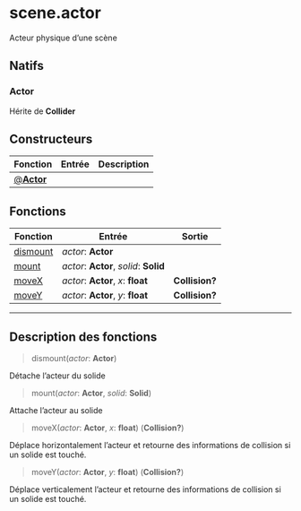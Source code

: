 # scene.actor

Acteur physique d’une scène
## Natifs
### Actor
Hérite de **Collider**
## Constructeurs
|Fonction|Entrée|Description|
|-|-|-|
|[@**Actor**](#ctor_0)|||
## Fonctions
|Fonction|Entrée|Sortie|
|-|-|-|
|[dismount](#func_0)|*actor*: **Actor**||
|[mount](#func_1)|*actor*: **Actor**, *solid*: **Solid**||
|[moveX](#func_2)|*actor*: **Actor**, *x*: **float**|**Collision?**|
|[moveY](#func_3)|*actor*: **Actor**, *y*: **float**|**Collision?**|


***
## Description des fonctions

<a id="func_0"></a>
> dismount(*actor*: **Actor**)

Détache l’acteur du solide

<a id="func_1"></a>
> mount(*actor*: **Actor**, *solid*: **Solid**)

Attache l’acteur au solide

<a id="func_2"></a>
> moveX(*actor*: **Actor**, *x*: **float**) (**Collision?**)

Déplace horizontalement l’acteur et retourne des informations de collision si un solide est touché.

<a id="func_3"></a>
> moveY(*actor*: **Actor**, *y*: **float**) (**Collision?**)

Déplace verticalement l’acteur et retourne des informations de collision si un solide est touché.

